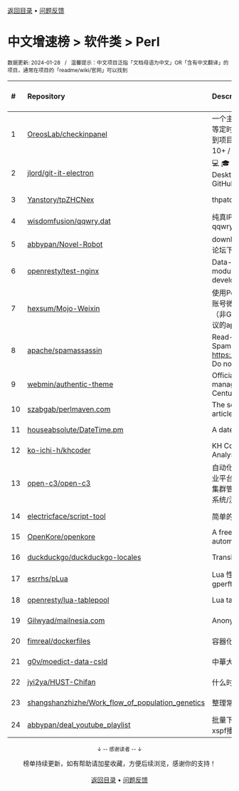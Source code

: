 <a href="https://gitee.com/GrowingGit/GitHub-Chinese-Top-Charts#github中文排行榜">返回目录</a> • <a href="/content/docs/feedback.md">问题反馈</a>

# 中文增速榜 > 软件类 > Perl
<sub>数据更新: 2024-01-28&nbsp;&nbsp;&nbsp;/&nbsp;&nbsp;&nbsp;温馨提示：中文项目泛指「文档母语为中文」OR「含有中文翻译」的项目，通常在项目的「readme/wiki/官网」可以找到</sub>

|#|Repository|Description|Stars|Average daily growth|Updated|
|:-|:-|:-|:-|:-|:-|
|1|[OreosLab/checkinpanel](https://github.com/OreosLab/checkinpanel)|一个主要运行在 𝐞𝐥𝐞𝐜𝐕𝟐𝐏 或 𝐪𝐢𝐧𝐠𝐥𝐨𝐧𝐠 等定时面板，同时支持系统运行环境的签到项目（环境：𝑷𝒚𝒕𝒉𝒐𝒏 3.8+ / 𝑵𝒐𝒅𝒆.𝒋𝒔 10+ / 𝑩𝒂𝒔𝒉 4+ / 𝑶𝒑𝒆𝒏𝑱𝑫𝑲8 / 𝑷𝒆𝒓𝒍5）|1397|2|2023-08-11|
|2|[jlord/git-it-electron](https://github.com/jlord/git-it-electron)|:computer: :mortar_board: Git-it is a (Mac, Win, Linux) Desktop App for Learning Git and GitHub|4524|1|2023-12-15|
|3|[Yanstory/tpZHCNex](https://github.com/Yanstory/tpZHCNex)|thpatch zh-hans extra patches (Beta)|18|0|2024-01-16|
|4|[wisdomfusion/qqwry.dat](https://github.com/wisdomfusion/qqwry.dat)|纯真IP地址数据库镜像，mirror of qqwry.dat|373|0|2023-12-03|
|5|[abbypan/Novel-Robot](https://github.com/abbypan/Novel-Robot)|download novel / forum thread, 小说/论坛下载器|5|0|2023-08-17|
|6|[openresty/test-nginx](https://github.com/openresty/test-nginx)|Data-driven test scaffold for Nginx C module and OpenResty Lua library development|429|0|2023-12-25|
|7|[hexsum/Mojo-Weixin](https://github.com/hexsum/Mojo-Weixin)|使用Perl语言（不会没关系）编写的个人账号微信/weixin/wechat客户端框架（非GUI），可通过插件提供基于HTTP协议的api接口供其他语言或系统调用|1236|0|2023-09-19|
|8|[apache/spamassassin](https://github.com/apache/spamassassin)|Read-only mirror of Apache SpamAssassin. Submit patches to https://bz.apache.org/SpamAssassin/. Do not send pull requests|268|0|2024-01-27|
|9|[webmin/authentic-theme](https://github.com/webmin/authentic-theme)|Official theme for the best server management panel of the 21st Century|937|0|2024-01-21|
|10|[szabgab/perlmaven.com](https://github.com/szabgab/perlmaven.com)|The source files of the Perl Maven articles|66|0|2023-12-03|
|11|[houseabsolute/DateTime.pm](https://github.com/houseabsolute/DateTime.pm)|A date and time object for Perl|46|0|2023-11-06|
|12|[ko-ichi-h/khcoder](https://github.com/ko-ichi-h/khcoder)|KH Coder: for Quantitative Content Analysis or Text Mining|296|0|2024-01-11|
|13|[open-c3/open-c3](https://github.com/open-c3/open-c3)|自动化运维平台/CICD系统/发布系统/作业平台/监控系统/云监控/故障自愈/K8S集群管理/CMDB/公有云资源管理/工单系统/流程系统/成本优化|217|0|2024-01-24|
|14|[electricface/script-tool](https://github.com/electricface/script-tool)|简单的脚本工具|4|0|2023-11-14|
|15|[OpenKore/openkore](https://github.com/OpenKore/openkore)|A free/open source client and automation tool for Ragnarok Online|1222|0|2024-01-12|
|16|[duckduckgo/duckduckgo-locales](https://github.com/duckduckgo/duckduckgo-locales)|Translation files for duckduckgo.com|93|0|2024-01-25|
|17|[esrrhs/pLua](https://github.com/esrrhs/pLua)|Lua 性能分析工具 Lua profiler tool like gperftools|81|0|2023-10-24|
|18|[openresty/lua-tablepool](https://github.com/openresty/lua-tablepool)|Lua table recycling pools for LuaJIT|109|0|2023-11-23|
|19|[Gilwyad/mailnesia.com](https://github.com/Gilwyad/mailnesia.com)|Anonymous Email in Seconds|95|0|2023-12-02|
|20|[fimreal/dockerfiles](https://github.com/fimreal/dockerfiles)|容器化小工具|3|0|2024-01-22|
|21|[g0v/moedict-data-csld](https://github.com/g0v/moedict-data-csld)|中華大辭典|100|0|2023-11-08|
|22|[jyi2ya/HUST-Chifan](https://github.com/jyi2ya/HUST-Chifan)|什么时候开饭？|6|0|2023-12-05|
|23|[shangshanzhizhe/Work_flow_of_population_genetics](https://github.com/shangshanzhizhe/Work_flow_of_population_genetics)|整理常用的群体遗传学分析流程和脚本|61|0|2024-01-19|
|24|[abbypan/deal_youtube_playlist](https://github.com/abbypan/deal_youtube_playlist)|批量下载youtube播放列表内容，并生成xspf播放列表|4|0|2023-12-16|

<div align="center">
    <p><sub>↓ -- 感谢读者 -- ↓</sub></p>
    榜单持续更新，如有帮助请加星收藏，方便后续浏览，感谢你的支持！
</div>

<br/>

<div align="center"><a href="https://gitee.com/GrowingGit/GitHub-Chinese-Top-Charts#github中文排行榜">返回目录</a> • <a href="/content/docs/feedback.md">问题反馈</a></div>
